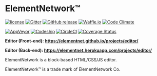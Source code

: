 # ElementNetwork™
[![license](https://img.shields.io/github/license/elementnet/elementnet.github.io.svg)](https://elementnet.github.io/LICENSE.txt)
[![Gitter](https://img.shields.io/gitter/room/elementnet/chat.svg)](https://gitter.im/elementnet/chat)
[![GitHub release](https://img.shields.io/github/release/elementnet/elementnet.github.io.svg)](https://github.com/elementnet/elementnet.github.io/releases)
[![Waffle.io](https://img.shields.io/waffle/label/elementnet/elementnet.github.io/in%20progress.svg)](https://waffle.io/elementnet/elementnet.github.io)
[![Code Climate](https://img.shields.io/codeclimate/maintainability/elementnet/elementnet.github.io.svg)](https://codeclimate.com/github/elementnet/elementnet.github.io/issues?status%5B%5D=open&status%5B%5D=confirmed)

[![AppVeyor](https://ci.appveyor.com/api/projects/status/bt291yopiehptf1e?svg=true)](https://ci.appveyor.com/project/Code-Lyoko/elementnet-github-io)
[![Codeship](https://img.shields.io/codeship/ebfabab0-c0fe-0135-0e80-2a7d302f47bf.svg)](https://app.codeship.com/projects/260260)
[![CircleCI](https://img.shields.io/circleci/project/github/elementnet/elementnet.github.io.svg)](https://circleci.com/gh/elementnet/elementnet.github.io)
[![Coverage Status](https://coveralls.io/repos/github/elementnet/elementnet.github.io/badge.svg?branch=master)](https://coveralls.io/github/elementnet/elementnet.github.io?branch=master)

**Editor (Front-end): <https://elementnet.github.io/projects/editor/>**

**Editor (Back-end): <https://elementnet.herokuapp.com/projects/editor/>**

ElementNetwork is a block-based HTML/CSS/JS editor.

ElementNetwork™ is a trade mark of ElementNetwork Co.

